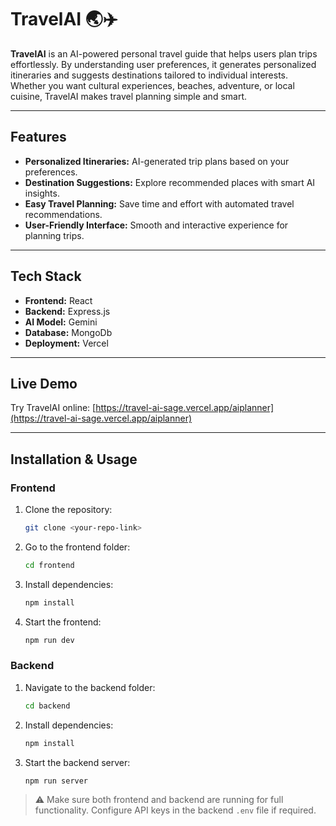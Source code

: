 # TravelAI 🌏✈️

**TravelAI** is an AI-powered personal travel guide that helps users plan trips effortlessly. By understanding user preferences, it generates personalized itineraries and suggests destinations tailored to individual interests. Whether you want cultural experiences, beaches, adventure, or local cuisine, TravelAI makes travel planning simple and smart.

---

## Features

- **Personalized Itineraries:** AI-generated trip plans based on your preferences.  
- **Destination Suggestions:** Explore recommended places with smart AI insights.  
- **Easy Travel Planning:** Save time and effort with automated travel recommendations.  
- **User-Friendly Interface:** Smooth and interactive experience for planning trips.  

---

## Tech Stack

- **Frontend:** React  
- **Backend:** Express.js  
- **AI Model:** Gemini
- **Database:** MongoDb
- **Deployment:** Vercel  

---

## Live Demo

Try TravelAI online: [https://travel-ai-sage.vercel.app/aiplanner](https://travel-ai-sage.vercel.app/aiplanner)  

---

## Installation & Usage

### Frontend

1. Clone the repository:  
   ```bash
   git clone <your-repo-link>
   ```
2. Go to the frontend folder:  
   ```bash
   cd frontend
   ```
3. Install dependencies:  
   ```bash
   npm install
   ```
4. Start the frontend:  
   ```bash
   npm run dev
   ```

### Backend

1. Navigate to the backend folder:  
   ```bash
   cd backend
   ```
2. Install dependencies:  
   ```bash
   npm install
   ```
3. Start the backend server:  
   ```bash
   npm run server
   ```

> ⚠️ Make sure both frontend and backend are running for full functionality. Configure API keys in the backend `.env` file if required.  
